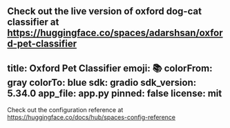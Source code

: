 Check out the live version of oxford dog-cat classifier at https://huggingface.co/spaces/adarshsan/oxford-pet-classifier
---
title: Oxford Pet Classifier
emoji: 📚
colorFrom: gray
colorTo: blue
sdk: gradio
sdk_version: 5.34.0
app_file: app.py
pinned: false
license: mit
---

Check out the configuration reference at https://huggingface.co/docs/hub/spaces-config-reference
